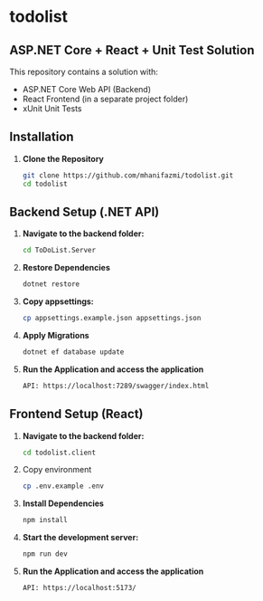 # todolist

## ASP.NET Core + React + Unit Test Solution

This repository contains a solution with:
- ASP.NET Core Web API (Backend)
- React Frontend (in a separate project folder)
- xUnit Unit Tests

## Installation

1. **Clone the Repository**
   ```bash
   git clone https://github.com/mhanifazmi/todolist.git
   cd todolist

## Backend Setup (.NET API)

1. **Navigate to the backend folder:**
    ```bash
    cd ToDoList.Server

2. **Restore Dependencies**
    ```bash
    dotnet restore

3. **Copy appsettings:**
    ```bash
    cp appsettings.example.json appsettings.json

4. **Apply Migrations**
    ```bash
    dotnet ef database update

5. **Run the Application and access the application**
    ```bash
    API: https://localhost:7289/swagger/index.html

## Frontend Setup (React)

1. **Navigate to the backend folder:**
    ```bash
    cd todolist.client

2. Copy environment
    ```bash
    cp .env.example .env

3. **Install Dependencies**
    ```bash
    npm install

4. **Start the development server:**
    ```bash 
    npm run dev

5. **Run the Application and access the application**
    ```bash
    API: https://localhost:5173/


